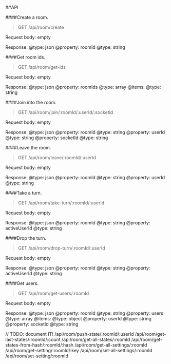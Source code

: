 ##API


####Create a room.
> GET /api/room/create

Request body: empty

Response: 
@type: json
    @property: roomId
    @type: string


####Get room ids.
> GET /api/room/get-ids

Request body: empty

Response: 
@type: json
    @property: roomIds
    @type: array
        @items:
            @type: string


####Join into the room.
> GET /api/room/join/:roomId/:userId/:socketId

Request body: empty

Response: 
@type: json
    @property: roomId
    @type: string
    @property: userId
    @type: string
    @property: socketId
    @type: string


####Leave the room.
> GET /api/room/leave/:roomId/:userId

Request body: empty

Response: 
@type: json
    @property: roomId
    @type: string
    @property: userId
    @type: string


####Take a turn.
> GET /api/room/take-turn/:roomId/:userId

Request body: empty

Response: 
@type: json
    @property: roomId
    @type: string
    @property: activeUserId
    @type: string


####Drop the turn.
> GET /api/room/drop-turn/:roomId/:userId

Request body: empty

Response: 
@type: json
    @property: roomId
    @type: string
    @property: activeUserId
    @type: string


####Get users.
> GET /api/room/get-users/:roomId

Request body: empty

Response: 
@type: json
    @property: roomId
    @type: string
    @property: users
    @type: array
        @items:
            @type: object
                @property: userId
                @type: string
                @property: socketId
                @type: string


// TODO: document IT!
/api/room/push-state/:roomId/:userId
/api/room/get-last-states/:roomId/:count
/api/room/get-all-states/:roomId
/api/room/get-states-from-hash/:roomId/:hash
/api/room/get-all-settings/:roomId
/api/room/get-setting/:roomId/:key
/api/room/set-all-settings/:roomId
/api/room/set-setting/:roomId

